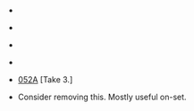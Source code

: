 * [](025A--Take02--.md)
* [](031A--Take05--.md)
* [](031C--Take02--.md)
* [](035B--Take04--.md)
* [052A](052A--Take03--.md) [Take 3.]

* Consider removing this. Mostly useful on-set.